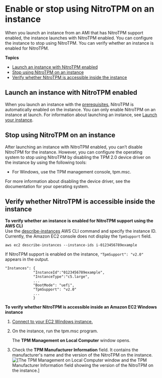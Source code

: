 # Enable or stop using NitroTPM on an instance<a name="nitrotpm-instance"></a>

When you launch an instance from an AMI that has NitroTPM support enabled, the instance launches with NitroTPM enabled\. You can configure the instance to stop using NitroTPM\. You can verify whether an instance is enabled for NitroTPM\.

**Topics**
+ [Launch an instance with NitroTPM enabled](#launch-instance-with-nitrotpm)
+ [Stop using NitroTPM on an instance](#disable-nitrotpm-support-on-instance)
+ [Verify whether NitroTPM is accessible inside the instance](#verify-nitrotpm-support-on-instance)

## Launch an instance with NitroTPM enabled<a name="launch-instance-with-nitrotpm"></a>

When you launch an instance with the [ prerequisites](enable-nitrotpm-prerequisites.md), NitroTPM is automatically enabled on the instance\. You can only enable NitroTPM on an instance at launch\. For information about launching an instance, see [Launch your instance](LaunchingAndUsingInstances.md)\.

## Stop using NitroTPM on an instance<a name="disable-nitrotpm-support-on-instance"></a>

After launching an instance with NitroTPM enabled, you can’t disable NitroTPM for the instance\. However, you can configure the operating system to stop using NitroTPM by disabling the TPM 2\.0 device driver on the instance by using the following tools:
+ For Windows, use the TPM management console, tpm\.msc\.

For more information about disabling the device driver, see the documentation for your operating system\.

## Verify whether NitroTPM is accessible inside the instance<a name="verify-nitrotpm-support-on-instance"></a>

**To verify whether an instance is enabled for NitroTPM support using the AWS CLI**  
Use the [describe\-instances](https://docs.aws.amazon.com/cli/latest/reference/ec2/describe-instances.html) AWS CLI command and specify the instance ID\. Currently, the Amazon EC2 console does not display the `TpmSupport` field\.

```
aws ec2 describe-instances --instance-ids i-0123456789example
```

If NitroTPM support is enabled on the instance, `"TpmSupport": "v2.0"` appears in the output\.

```
"Instances": {
             "InstanceId":"0123456789example",
             "InstanceType":"c5.large",
             ...
             "BootMode": "uefi",
             "TpmSupport": "v2.0"
             ... 
             }
```

**To verify whether NitroTPM is accessible inside an Amazon EC2 Windows instance**

1. [Connect to your EC2 Windows instance\.](https://docs.aws.amazon.com/AWSEC2/latest/WindowsGuide/connecting_to_windows_instance.html)

1. On the instance, run the tpm\.msc program\.

   The **TPM Management on Local Computer** window opens\.

1. Check the **TPM Manufacturer Information** field\. It contains the manufacturer's name and the version of the NitroTPM on the instance\.  
![\[The TPM Management on Local Computer window and the TPM Manufacturer Information field showing the version of the NitroTPM on the instance.\]](http://docs.aws.amazon.com/AWSEC2/latest/WindowsGuide/images/tpm-1.png)